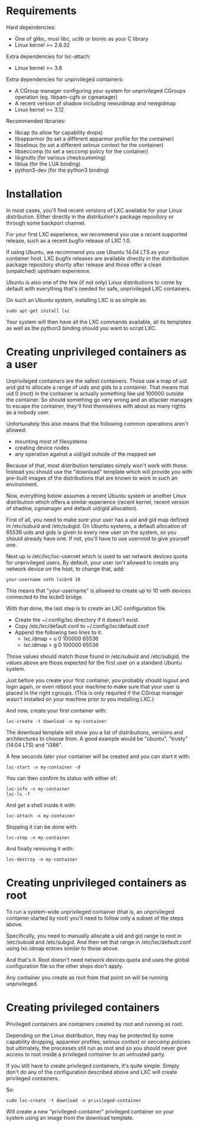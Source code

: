 # Requirements

Hard dependencies:

 * One of glibc, musl libc, uclib or bionic as your C library
 * Linux kernel >= 2.6.32

Extra dependencies for lxc-attach:

 * Linux kernel >= 3.8

Extra dependencies for unprivileged containers:

 * A CGroup manager configuring your system for unprivileged CGroups operation (eg. libpam-cgfs or cgmanager)
 * A recent version of shadow including newuidmap and newgidmap
 * Linux kernel >= 3.12

Recommended libraries:

 * libcap (to allow for capability drops)
 * libapparmor (to set a different apparmor profile for the container)
 * libselinux (to set a different selinux context for the container)
 * libseccomp (to set a seccomp policy for the container)
 * libgnutls (for various checksumming)
 * liblua (for the LUA binding)
 * python3-dev (for the python3 binding)

# Installation

In most cases, you'll find recent versions of LXC available for your Linux distribution.
Either directly in the distribution's package repository or through some backport channel.

For your first LXC experience, we recommend you use a recent supported release,
such as a recent bugfix release of LXC 1.0.


If using Ubuntu, we recommend you use Ubuntu 14.04 LTS as your container host.
LXC bugfix releases are available directly in the distribution package repository
shortly after release and those offer a clean (unpatched) upstream experience.

Ubuntu is also one of the few (if not only) Linux distributions to come by default
with everything that's needed for safe, unprivileged LXC containers.

On such an Ubuntu system, installing LXC is as simple as:

    sudo apt-get install lxc

Your system will then have all the LXC commands available, all its templates
as well as the python3 binding should you want to script LXC.


# Creating unprivileged containers as a user

Unprivileged containers are the safest containers.
Those use a map of uid and gid to allocate a range of uids and gids to a container.
That means that uid 0 (root) in the container is actually something like uid 100000
outside the container. So should something go very wrong and an attacker manages
to escape the container, they'll find themselves with about as many rights as a nobody user.

Unfortunately this also means that the following common operations aren't allowed:

  * mounting most of filesystems
  * creating device nodes
  * any operation against a uid/gid outside of the mapped set

Because of that, most distribution templates simply won't work with those.
Instead you should use the "download" template which will provide you with pre-built images
of the distributions that are known to work in such an environment.

Now, everything below assumes a recent Ubuntu system or another Linux distribution which offers
a similar experience (recent kernel, recent version of shadow, cgmanager and default uid/gid allocation).

First of all, you need to make sure your user has a uid and gid map defined in /etc/subuid and /etc/subgid.
On Ubuntu systems, a default allocation of 65536 uids and gids is given to every new user on the system,
so you should already have one. If not, you'll have to use usermod to give yourself one.

Next up is /etc/lxc/lxc-usernet which is used to set network devices quota for unprivileged users.
By default, your user isn't allowed to create any network device on the host, to change that, add:

    your-username veth lxcbr0 10

This means that "your-username" is allowed to create up to 10 veth devices connected to the lxcbr0 bridge.


With that done, the last step is to create an LXC configuration file.

 * Create the ~/.config/lxc directory if it doesn't exist.
 * Copy /etc/lxc/default.conf to ~/.config/lxc/default.conf
 * Append the following two lines to it:
    * lxc.idmap = u 0 100000 65536
    * lxc.idmap = g 0 100000 65536

Those values should match those found in /etc/subuid and /etc/subgid, the values above are those expected
for the first user on a standard Ubuntu system.

Just before you create your first container, you probably should logout and login again,
or even reboot your machine to make sure that your user is placed in the right cgroups.
(This is only required if the CGroup manager wasn't installed on your machine prior to you installing LXC.)


And now, create your first container with:

    lxc-create -t download -n my-container

The download template will show you a list of distributions, versions and architectures to choose from.
A good example would be "ubuntu", "trusty" (14.04 LTS) and "i386".


A few seconds later your container will be created and you can start it with:

    lxc-start -n my-container -d

You can then confirm its status with either of:

    lxc-info -n my-container
    lxc-ls -f

And get a shell inside it with:

    lxc-attach -n my-container

Stopping it can be done with:

    lxc-stop -n my-container

And finally removing it with:

    lxc-destroy -n my-container

# Creating unprivileged containers as root

To run a system-wide unprivileged container (that is, an unprivileged container started by root)
you'll need to follow only a subset of the steps above.

Specifically, you need to manually allocate a uid and gid range to root in /etc/subuid and /etc/subgid.
And then set that range in /etc/lxc/default.conf using lxc.idmap entries similar to those above.

And that's it. Root doesn't need network devices quota and uses the
global configuration file so the other steps don't apply.

Any container you create as root from that point on will be running unprivileged.

# Creating privileged containers

Privileged containers are containers created by root and running as root.

Depending on the Linux distribution, they may be protected by some capability dropping, apparmor profiles,
selinux context or seccomp policies but ultimately, the processes still run as root and so you should never
give access to root inside a privileged container to an untrusted party.



If you still have to create privileged containers, it's quite simple. Simply don't do any of the configuration
described above and LXC will create privileged containers.

So:

    sudo lxc-create -t download -n privileged-container

Will create a new "privileged-container" privileged container on your system using an image from the download template.
